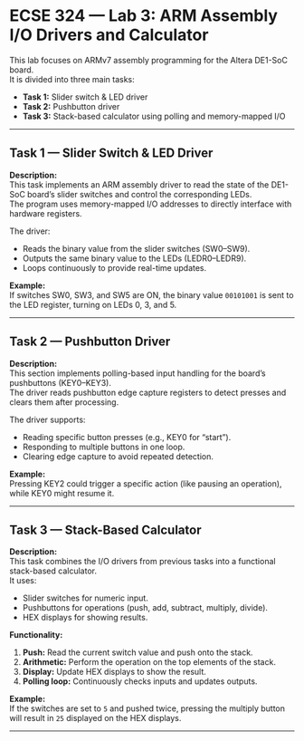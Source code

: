# ECSE 324 — Lab 3: ARM Assembly I/O Drivers and Calculator

This lab focuses on ARMv7 assembly programming for the Altera DE1-SoC board.  
It is divided into three main tasks:

- **Task 1:** Slider switch & LED driver  
- **Task 2:** Pushbutton driver  
- **Task 3:** Stack-based calculator using polling and memory-mapped I/O  

---

## Task 1 — Slider Switch & LED Driver

**Description:**  
This task implements an ARM assembly driver to read the state of the DE1-SoC board’s slider switches and control the corresponding LEDs.  
The program uses memory-mapped I/O addresses to directly interface with hardware registers.

The driver:
- Reads the binary value from the slider switches (SW0–SW9).
- Outputs the same binary value to the LEDs (LEDR0–LEDR9).
- Loops continuously to provide real-time updates.

**Example:**  
If switches SW0, SW3, and SW5 are ON, the binary value `00101001` is sent to the LED register, turning on LEDs 0, 3, and 5.

---

## Task 2 — Pushbutton Driver

**Description:**  
This section implements polling-based input handling for the board’s pushbuttons (KEY0–KEY3).  
The driver reads pushbutton edge capture registers to detect presses and clears them after processing.

The driver supports:
- Reading specific button presses (e.g., KEY0 for “start”).
- Responding to multiple buttons in one loop.
- Clearing edge capture to avoid repeated detection.

**Example:**  
Pressing KEY2 could trigger a specific action (like pausing an operation), while KEY0 might resume it.

---

## Task 3 — Stack-Based Calculator

**Description:**  
This task combines the I/O drivers from previous tasks into a functional stack-based calculator.  
It uses:
- Slider switches for numeric input.
- Pushbuttons for operations (push, add, subtract, multiply, divide).
- HEX displays for showing results.

**Functionality:**
1. **Push:** Read the current switch value and push onto the stack.
2. **Arithmetic:** Perform the operation on the top elements of the stack.
3. **Display:** Update HEX displays to show the result.
4. **Polling loop:** Continuously checks inputs and updates outputs.

**Example:**  
If the switches are set to `5` and pushed twice, pressing the multiply button will result in `25` displayed on the HEX displays.

---
